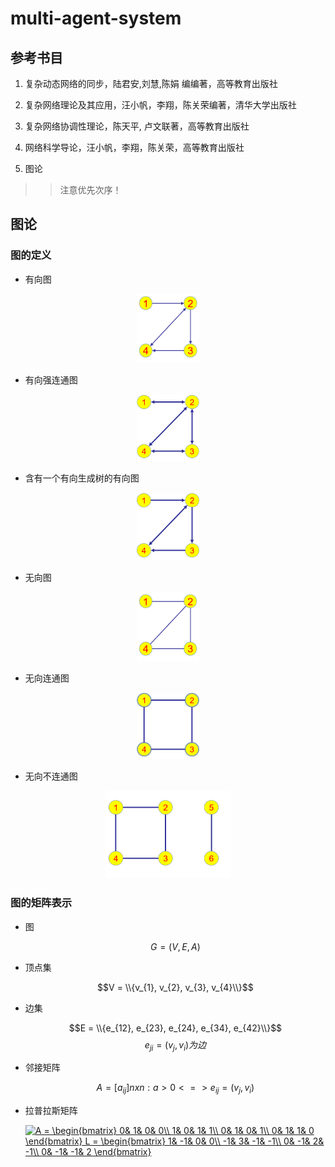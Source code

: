 # multi-agent-system

## 参考书目

1. 复杂动态网络的同步，陆君安,刘慧,陈娟 编编著，高等教育出版社

2. 复杂网络理论及其应用，汪小帆，李翔，陈关荣编著，清华大学出版社

3. 复杂网络协调性理论，陈天平, 卢文联著，高等教育出版社

4. 网络科学导论，汪小帆，李翔，陈关荣，高等教育出版社

5. 图论

>> 注意优先次序！


## 图论

### 图的定义

- 有向图  

<center>
    <img = src="./Pictures/有向图.png" title="有向图" width="100" high="100" />
</center>

- 有向强连通图  

<center>
    <img = src="./Pictures/有向强连通图.png" title="有向强连通图" width="100" high="100" />
</center>

- 含有一个有向生成树的有向图  

<center>
    <img = src="./Pictures/含有一个有向生成树的有向图.png" title="含有一个有向生成树的有向图" width="100" high="100" />
</center>

- 无向图

<center>
    <img = src="./Pictures/无向图.png" title="无向图" width="100" high="100" />
</center>

- 无向连通图  

<center>
    <img = src="./Pictures/无向连通图.png" title="无向连通图" width="100" high="100" />
</center>

- 无向不连通图  

<center>
    <img = src="./Pictures/无向不连通图.png" title="无向不连通图" width="200" high="200" />
</center>

### 图的矩阵表示

- 图

  $$G = (V, E, A)$$

- 顶点集  

  $$V = \\{v_{1}, v_{2}, v_{3}, v_{4}\\}$$

- 边集  

  $$E = \\{e_{12}, e_{23}, e_{24}, e_{34}, e_{42}\\}$$
  $$e_{ji} = (v_{j}, v_{i})为边$$

- 邻接矩阵

  $$A = [a_{ij}]{nxn}:a > 0 <=> e_{ij} = (v_{j}, v_{i})$$

- 拉普拉斯矩阵

  <a href="https://www.codecogs.com/eqnedit.php?latex=A&space;=&space;\begin{bmatrix}&space;0&&space;1&&space;0&&space;0\\&space;1&&space;0&&space;1&&space;1\\&space;0&&space;1&&space;0&&space;1\\&space;0&&space;1&&space;1&&space;0&space;\end{bmatrix}&space;L&space;=&space;\begin{bmatrix}&space;1&&space;-1&&space;0&&space;0\\&space;-1&&space;3&&space;-1&&space;-1\\&space;0&&space;-1&&space;2&&space;-1\\&space;0&&space;-1&&space;-1&&space;2&space;\end{bmatrix}" target="_blank"><img src="https://latex.codecogs.com/svg.latex?A&space;=&space;\begin{bmatrix}&space;0&&space;1&&space;0&&space;0\\&space;1&&space;0&&space;1&&space;1\\&space;0&&space;1&&space;0&&space;1\\&space;0&&space;1&&space;1&&space;0&space;\end{bmatrix}&space;L&space;=&space;\begin{bmatrix}&space;1&&space;-1&&space;0&&space;0\\&space;-1&&space;3&&space;-1&&space;-1\\&space;0&&space;-1&&space;2&&space;-1\\&space;0&&space;-1&&space;-1&&space;2&space;\end{bmatrix}" title="A = \begin{bmatrix} 0& 1& 0& 0\\ 1& 0& 1& 1\\ 0& 1& 0& 1\\ 0& 1& 1& 0 \end{bmatrix} L = \begin{bmatrix} 1& -1& 0& 0\\ -1& 3& -1& -1\\ 0& -1& 2& -1\\ 0& -1& -1& 2 \end{bmatrix}" /></a>

